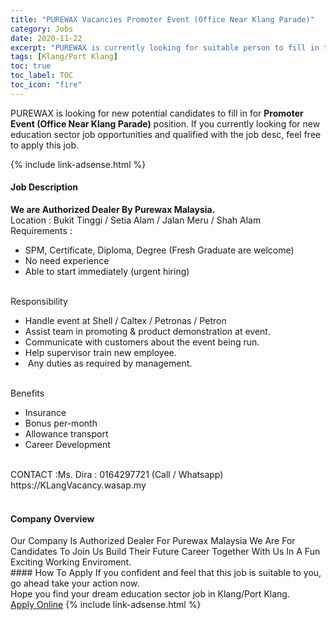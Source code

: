 ```yaml
---
title: "PUREWAX Vacancies Promoter Event (Office Near Klang Parade)" 
category: Jobs 
date: 2020-11-22 
excerpt: "PUREWAX is currently looking for suitable person to fill in the Promoter Event (Office Near Klang Parade) which positioned at Klang/Port Klang" 
tags: [Klang/Port Klang] 
toc: true 
toc_label: TOC 
toc_icon: "fire" 
--- 
```


<p>PUREWAX is looking for new potential candidates to fill in for <b>Promoter Event (Office Near Klang Parade)</b> position. If you currently looking for new education sector job opportunities and qualified with the job desc, feel free to apply this job.
</p>{% include link-adsense.html %} 
 <div><div><div><h4>Job Description</h4></div></div><div><div><span><div><div><strong>We are Authorized Dealer By Purewax Malaysia.</strong><br>Location : Bukit Tinggi / Setia Alam / Jalan Meru / Shah Alam<br>Requirements :<ul><li>SPM, Certificate, Diploma, Degree (Fresh Graduate are welcome)</li><li>No need experience</li><li>Able to start immediately (urgent hiring)</li></ul><br>Responsibility<ul><li>Handle event at Shell / Caltex / Petronas / Petron</li><li>Assist team in promoting &amp; product demonstration at event.</li><li>Communicate with customers about the event being run.</li><li>Help supervisor train new employee.</li><li>&#160;Any duties as required by management.</li></ul><br>Benefits<ul><li>Insurance</li><li>Bonus per-month</li><li>Allowance transport</li><li>Career Development</li></ul><br>CONTACT :Ms. Dira : 0164297721 (Call / Whatsapp)<br>https://KLangVacancy.wasap.my<br>&#160;</div></div></span></div></div></div> 
<div><div><div><h4>Company Overview</h4></div></div><div><div><span><div><div>Our Company Is Authorized Dealer For Purewax Malaysia We Are For Candidates To Join Us Build Their Future Career Together With Us In A Fun Exciting Working Enviroment.</div></div></span></div></div></div> 
#### How To Apply 
If you confident and feel that this job is suitable to you, go ahead take your action now. <br/> 
Hope you find your dream education sector job in Klang/Port Klang. <br/> 
<a href="https://www.jobstreet.com.my/en/job/promoter-event-office-near-klang-parade-4422832?jobId=jobstreet-my-job-4422832&sectionRank=7&token=0~60e85fd2-ffe7-4b1b-b6cd-af9476b42186&fr=SRP%20View%20In%20New%20Ta" class="btn btn--info" target="_blank" rel="nofollow noopenner">Apply Online</a> 
{% include link-adsense.html %} 